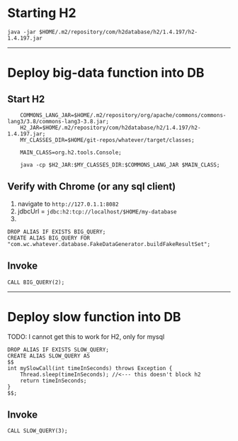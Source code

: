 # Starting H2
```
java -jar $HOME/.m2/repository/com/h2database/h2/1.4.197/h2-1.4.197.jar
```


--------
# Deploy big-data function into DB


## Start H2
```
    COMMONS_LANG_JAR=$HOME/.m2/repository/org/apache/commons/commons-lang3/3.8/commons-lang3-3.8.jar;
    H2_JAR=$HOME/.m2/repository/com/h2database/h2/1.4.197/h2-1.4.197.jar;
    MY_CLASSES_DIR=$HOME/git-repos/whatever/target/classes;

    MAIN_CLASS=org.h2.tools.Console;

    java -cp $H2_JAR:$MY_CLASSES_DIR:$COMMONS_LANG_JAR $MAIN_CLASS;
```

## Verify with Chrome (or any sql client)
1. navigate to `http://127.0.1.1:8082`
1. jdbcUrl = `jdbc:h2:tcp://localhost/$HOME/my-database`
1.
```
DROP ALIAS IF EXISTS BIG_QUERY;
CREATE ALIAS BIG_QUERY FOR "com.wc.whatever.database.FakeDataGenerator.buildFakeResultSet";
```

## Invoke
```
CALL BIG_QUERY(2);
```


--------
# Deploy slow function into DB
TODO: I cannot get this to work for H2, only for mysql
```
DROP ALIAS IF EXISTS SLOW_QUERY;
CREATE ALIAS SLOW_QUERY AS
$$
int mySlowCall(int timeInSeconds) throws Exception {
    Thread.sleep(timeInSeconds); //<--- this doesn't block h2
    return timeInSeconds;
}
$$;
```

## Invoke
```
CALL SLOW_QUERY(3);
```
